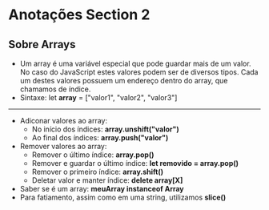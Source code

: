 # Anotações Section 2
## Sobre Arrays

- Um array é uma variável especial que pode guardar mais de um valor. No caso do JavaScript estes valores podem ser de diversos tipos. Cada um destes valores possuem um endereço dentro do array, que chamamos de índice.
- Sintaxe: let <strong>array</strong> = ["valor1", "valor2", "valor3"]

<hr>

- Adiconar valores ao array:
    - No início dos índices: <strong>array.unshift("valor")</strong>
    - Ao final dos índices: <strong>array.push("valor")</strong>
- Remover valores ao array: 
    - Remover o último índice: <strong>array.pop()</strong>
    - Remover e guardar o último índice: <strong>let removido = array.pop()</strong>
    - Remover o primeiro índice: <strong>array.shift()</strong>
    - Deletar valor e manter índice: <strong>delete array[X]</strong>
- Saber se é um array: <strong>meuArray instanceof Array</strong>
- Para fatiamento, assim como em uma string, utilizamos <strong>slice()</strong>